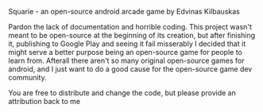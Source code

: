 Squarie - an open-source android arcade game by Edvinas Kilbauskas

Pardon the lack of documentation and horrible coding.
This project wasn't meant to be open-source at the beginning of its creation, but after finishing it, publishing to Google Play and seeing it fail misserably I decided that it might serve a better purpose being an open-source game for people to learn from. Afterall there aren't so many original open-source games for android, and I just want to do a good cause for the open-source game dev community.

You are free to distribute and change the code, but please provide an attribution back to me
